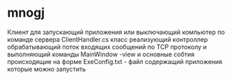 # mnogj
Клиент для  запускающий приложения или выключающий компьютер по команде  сервера 
 ClientHandler.cs класс реализующий  контроллер обрабатывающий поток входящих сообщений по TCP протоколу и выполняющий команды
MainWindow -view и основные собтия происходящие на форме
ExeConfig.txt - файл содержащий приложения которые можно запустить 
